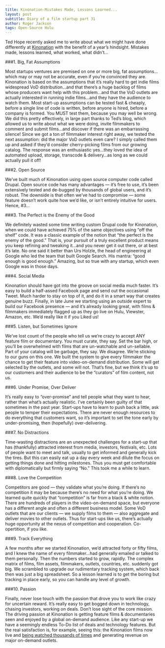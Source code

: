 ```yaml
---
title: Kinonation-Mistakes Made, Lessons Learned...
layout: post
subtitle: Diary of a film startup part 31
author: Roger Jackson
tags: Open-Source Hulu
---
```

Ted Hope recently asked me to write about what we might have done differently at <a href="http://kinonation.com/">Kinonation</a> with the benefit of a year’s hindsight. Mistakes made, lessons learned, what worked, what didn’t…

###1. Big, Fat Assumptions

Most startups ventures are premised on one or more big, fat assumptions…which may or may not be accurate, even if you’re convinced they are. Kinonation is based on the assumptions that it’s really hard to get indie films widespread VoD distribution…and that there’s a huge backlog of films whose producers want help with this problem…and that the VoD outlets are actually interested in running indie films…and they have the audience to watch them. Most start-up assumptions can be tested fast & cheaply, before a single line of code is written, before anyone is hired, before a company is formed. You MUST test them, because you may well be wrong. We did this pretty effectively, in large part thanks to Ted’s blog, which allowed us to write about what we were doing, invite filmmakers to comment and submit films…and discover if there was an embarrassing silence! Since we got a ton of filmmaker interest right away, we tested the next assumption: did the major VoD outlets even care? I simply called them up and asked if they’d consider cherry-picking films from our growing catalog. The response was an enthusiastic yes…they loved the idea of automated upload, storage, transcode & delivery…as long as we could actually pull it off!

###2. Open Source

We’ve built much of Kinonation using open source computer code called Drupal. Open source code has many advantages — it’s free to use, it’s been extensively tested and de-bugged by thousands of global users, and it’s robust. The downside is that often we’ve had to compromise — some feature doesn’t work quite how we’d like, or isn’t entirely intuitive for users. Hence, #3…

###3. The Perfect is the Enemy of the Good

We definitely wasted some time writing custom Drupal code for Kinonation, when we could have achieved 75% of the same objectives using “off the shelf” code. It was a classic example of the notion that “the perfect is the enemy of the good.”  That is, your pursuit of a truly excellent product means you keep refining and tweaking it…and you never get it out there, or at best it’s late. No one said it better than Urs Holzle, the head of engineering at Google who led the team that built Google Search. His mantra:  “good enough is good enough.” Amazing, but so true with any startup, which even Google was in those days.

###4. Social Media

Kinonation should have got into the groove on social media much faster. It’s easy to build a half-assed Facebook page and send out the occasional Tweet.  Much harder to stay on top of it, and do it in a smart way that creates genuine buzz.  Finally, in late June we starting using an outside expert to build our Facebook presence — and it’s already looking great, with films & filmmakers immediately flagged up as they go live on Hulu, Viewster, Amazon, etc. We’d really like it if you Liked us!

###5. Listen, but Sometimes Ignore

We’ve lost count of the people who tell us we’re crazy to accept ANY feature film or documentary. You must curate, they say. Set the bar high, or you’ll be overwhelmed with films that are un-watchable and un-sellable. Part of your catalog will be garbage, they say. We disagree. We’re sticking to our guns on this one. We built the system to give every filmmaker the chance to get their feature into video-on-demand distribution. Some will get selected by the outlets, and some will not. That’s fine, but we think it’s up to our customers and their audience to be the “curators” of film content, not us.

###6. Under Promise, Over Deliver

It’s really easy to “over-promise” and tell people what they want to hear, rather than what’s actually realistic. I’ve certainly been guilty of that sometimes in the past year. Start-ups have to learn to push back a little, ask people to temper their expectations. There are never enough resources to do everything that customers want, so it’s important to set the tone early by under-promising, then (hopefully) over-delivering.

###7. No Distractions

Time-wasting distractions are an unexpected challenges for a start-up that has (thankfully) attracted interest from media, investors, festivals, etc. Lots of people want to meet and talk, usually to get informed and generally kick the tires. But this can easily eat up a day every week and dilute the focus on getting things done and hitting milestones. Thus you must get comfortable with diplomatically but firmly saying “No.” This took me a while to learn.

###8. Love the Competition

Competitors are good — they validate what you’re doing. If there’s no competition it may be because there’s no need for what you’re doing. We learned quite quickly that “competition” is far from a black & white notion. There are hundreds of players in the video-on-demand space, but everyone has a different angle and often a different business model. Some VoD outlets that are our clients — we supply films to them — also aggregate and deliver movies to other outlets. Thus for start-ups like us, there’s actually huge opportunity at the nexus of competition and cooperation. Co-opertition, if you like.

###9. Track Everything

A few months after we started Kinonation, we’d attracted forty or fifty films, and I knew the name of every filmmaker…had generally emailed or talked to them personally. Then the numbers started to grow, rapidly. The complex matrix of films, film assets, filmmakers, outlets, countries, etc. suddenly got big. We scrambled to upgrade our rudimentary tracking system, which back then was just a big spreadsheet. So a lesson learned is to get the boring but tracking in place early, so you can handle any level of growth.

###10. Passion

Finally, never lose touch with the passion that drove you to work like crazy for uncertain reward. It’s really easy to get bogged down in technology, chasing investors, working on deals. Don’t lose sight of the core mission. The driving passion at Kinonation is getting feature films & documentaries seen and enjoyed by a global on-demand audience. Like any start-up we have a seemingly endless To-Do list of deals and technology features. But the real satisfaction is, for example, seeing this: the Kinonation films now live and <a href="http://www.hulu.com/search?q=KinoNation">being watched thousands of times</a> and generating revenue on major on-demand outlets.
